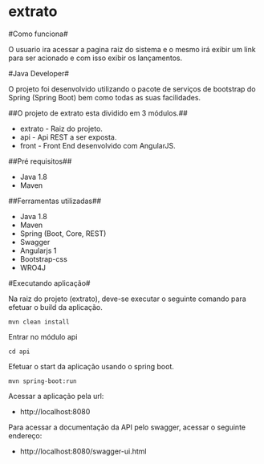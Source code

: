 # extrato #

#Como funciona#

O usuario ira acessar a pagina raiz do sistema e o mesmo irá exibir um link para ser acionado e com isso exibir os lançamentos.
  
#Java Developer#

O projeto foi desenvolvido utilizando o pacote de serviços de bootstrap do Spring (Spring Boot) bem como todas as suas facilidades.

##O projeto de extrato esta dividido em 3 módulos.##
  - extrato - Raiz do projeto.
  - api - Api REST a ser exposta.
  - front - Front End desenvolvido com AngularJS.
  
##Pré requisitos##
  - Java 1.8
  - Maven
    
##Ferramentas utilizadas##
  - Java 1.8
  - Maven
  - Spring (Boot, Core, REST)
  - Swagger
  - Angularjs 1
  - Bootstrap-css
  - WRO4J
    
#Executando aplicação#
  
Na raiz do projeto (extrato), deve-se executar o seguinte comando para efetuar o build da aplicação.

```
mvn clean install
```

Entrar no módulo api

```
cd api
```
  
Efetuar o start da aplicação usando o spring boot.
    
```
mvn spring-boot:run
```
  
Acessar a aplicação pela url: 
  - http://localhost:8080
  
Para acessar a documentação da API pelo swagger, acessar o seguinte endereço:
  - http://localhost:8080/swagger-ui.html
    
